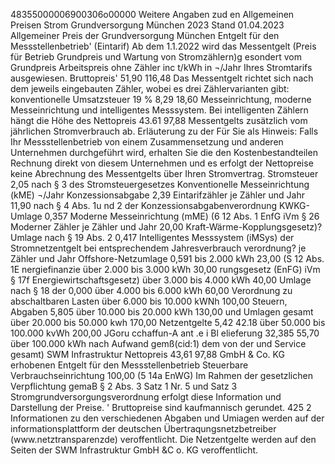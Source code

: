 <p>48355000006900306o00000
Weitere Angaben zud en Allgemeinen Preisen
Strom Grundversorgung München 2023
Stand 01.04.2023
Allgemeiner Preis der Grundversorgung München Entgelt
für den Messstellenbetrieb'
(Eintarif)
Ab dem 1.1.2022 wird das Messentgelt (Preis für Betrieb
Grundpreis
und Wartung von Stromzählern)g esondert vom Grundpreis
Arbeitspreis ohne Zähler
inc t/kWh in ¬/Jahr Ihres Stromtarifs ausgewiesen.
Bruttopreis' 51,90 116,48 Das Messentgelt richtet sich nach dem jeweils eingebauten
Zähler, wobei es drei Zählervarianten gibt: konventionelle
Umsatzsteuer 19 % 8,29 18,60 Messeinrichtung, moderne Messeinrichtung und intelligentes
Messsystem. Bei intelligenten Zählern hängt die Höhe des
Nettopreis 43.61 97,88
Messentgelts zusätzlich vom jährlichen Stromverbrauch ab.
Erläuterung zu der Für Sie als Hinweis: Falls Ihr Messstellenbetrieb von einem
Zusammensetzung und anderen Unternehmen durchgeführt wird, erhalten Sie die
den Kostenbestandteilen Rechnung direkt von diesem Unternehmen und es erfolgt
der Nettopreise keine Abrechnung des Messentgelts über Ihren Stromvertrag.
Stromsteuer 2,05
nach § 3 des Stromsteuergesetzes
Konventionelle Messeinrichtung (kME) ¬/Jahr
Konzessionsabgabe 2,39 Eintarifzähler je Zähler und Jahr 11,90
nach § 4 Abs. 1u nd 2 der
Konzessionsabgabenverordnung
KWKG-Umlage 0,357 Moderne Messeinrichtung (mME)
(6 12 Abs. 1 EnfG iVm § 26 Moderner Zähler je Zähler und Jahr 20,00
Kraft-Wärme-Kopplungsgesetz)?
Umlage nach § 19 Abs. 2 0,417 Intelligentes Messsystem (iMSys)
der Stromnetzentgelt bei entsprechendem Jahresverbrauch
verordnung? je Zähler und Jahr
Offshore-Netzumlage 0,591 bis 2.000 kWh 23,00
(S 12 Abs. 1E nergiefinanzie
über 2.000 bis 3.000 kWh 30,00
rungsgesetz (EnFG) iVm § 17f
Energiewirtschaftsgesetz) über 3.000 bis 4.000 kWh 40,00
Umlage nach § 18 der 0,000 über 4.000 bis 6.000 kWh 60,00
Verordnung zu
abschaltbaren Lasten über 6.000 bis 10.000 kWNh 100,00
Steuern, Abgaben 5,805 über 10.000 bis 20.000 kWh 130,00
und Umlagen gesamt über 20.000 bis 50.000 kwh 170,00
Netzentgelte 5,42 42.18 über 50.000 bis 100.000 kvWh 200,00
JGoru cchaffun-A ant .e i Bl elieferung 32,385 55,70 über 100.000 kWh nach Aufwand
gemß(cid:1) dem von der
und Service gesamt) SWM Infrastruktur
Nettopreis 43,61 97,88 GmbH &amp; Co. KG
erhobenen
Entgelt für den
Messstellenbetrieb
Steuerbare Verbrauchseinrichtung 100,00
(5 14a EnWG)
Im Rahmen der gesetzlichen Verpflichtung gemaB § 2 Abs. 3 Satz 1 Nr. 5 und Satz 3 Stromgrundversorgungsverordnung
erfolgt diese Information und Darstellung der Preise.
' Bruttopreise sind kaufmannisch gerundet.
425 2 Informationen zu den verschiedenen Abgaben und Umiagen werden auf der informationsplattform der deutschen
Übertraqungsnetzbetreiber (www.netztransparenzde) veroffentlicht.
Die Netzentgelte werden auf den Seiten der SWM Infrastruktur GmbH &amp;C o. KG veroffentlicht.</p>